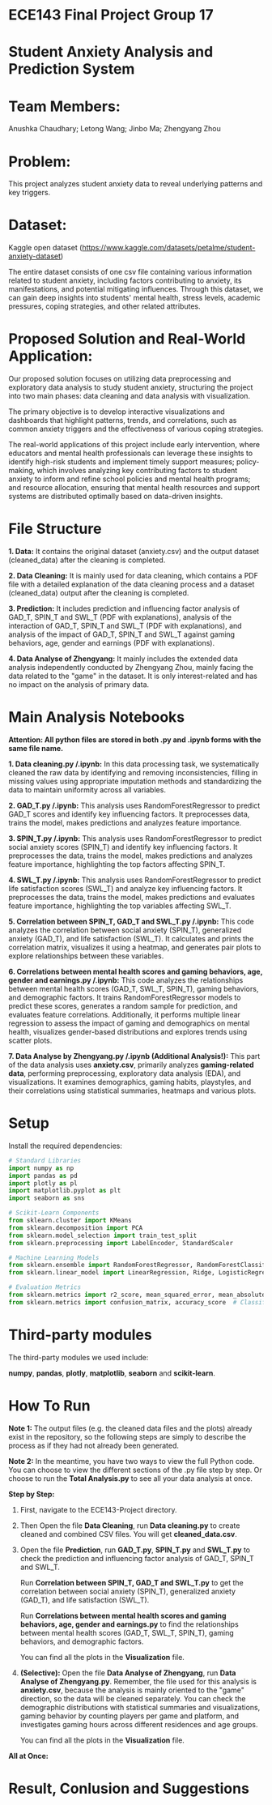 # ECE143 Final Project Group 17

# Student Anxiety Analysis and Prediction System

# Team Members:
Anushka Chaudhary; Letong Wang; Jinbo Ma; Zhengyang Zhou

# Problem:
This project analyzes student anxiety data to reveal underlying patterns and key triggers.

# Dataset:
Kaggle open dataset (https://www.kaggle.com/datasets/petalme/student-anxiety-dataset)

The entire dataset consists of one csv file containing various information related to student anxiety, including factors contributing to anxiety, its manifestations, and potential mitigating influences. Through this dataset, we can gain deep insights into students' mental health, stress levels, academic pressures, coping strategies, and other related attributes.

# Proposed Solution and Real-World Application:
Our proposed solution focuses on utilizing data preprocessing and exploratory data analysis to study student anxiety, structuring the project into two main phases: data cleaning and data analysis with visualization. 

The primary objective is to develop interactive visualizations and dashboards that highlight patterns, trends, and correlations, such as common anxiety triggers and the effectiveness of various coping strategies. 

The real-world applications of this project include early intervention, where educators and mental health professionals can leverage these insights to identify high-risk students and implement timely support measures; policy-making, which involves analyzing key contributing factors to student anxiety to inform and refine school policies and mental health programs; and resource allocation, ensuring that mental health resources and support systems are distributed optimally based on data-driven insights.

# File Structure
**1. Data:** It contains the original dataset (anxiety.csv) and the output dataset (cleaned_data) after the cleaning is completed.

**2. Data Cleaning:** It is mainly used for data cleaning, which contains a PDF file with a detailed explanation of the data cleaning process and a dataset (cleaned_data) output after the cleaning is completed.

**3. Prediction:** It includes prediction and influencing factor analysis of GAD_T, SPIN_T and SWL_T (PDF with explanations), analysis of the interaction of GAD_T, SPIN_T and SWL_T (PDF with explanations), and analysis of the impact of GAD_T, SPIN_T and SWL_T against gaming behaviors, age, gender and earnings (PDF with explanations).

**4. Data Analyse of Zhengyang:** It mainly includes the extended data analysis independently conducted by Zhengyang Zhou, mainly facing the data related to the "game" in the dataset. It is only interest-related and has no impact on the analysis of primary data.

# Main Analysis Notebooks
**Attention: All python files are stored in both .py and .ipynb forms with the same file name.**

**1. Data cleaning.py /.ipynb:** In this data processing task, we systematically cleaned the raw data by identifying and removing inconsistencies, filling in missing values using appropriate imputation methods and standardizing the data to maintain uniformity across all variables. 

**2. GAD_T.py /.ipynb:** This analysis uses RandomForestRegressor to predict GAD_T scores and identify key influencing factors. It preprocesses data, trains the model, makes predictions and analyzes feature importance.

**3. SPIN_T.py /.ipynb:** This analysis uses RandomForestRegressor to predict social anxiety scores (SPIN_T) and identify key influencing factors. It preprocesses the data, trains the model, makes predictions and analyzes feature importance, highlighting the top factors affecting SPIN_T.

**4. SWL_T.py /.ipynb:** This analysis uses RandomForestRegressor to predict life satisfaction scores (SWL_T) and analyze key influencing factors. It preprocesses the data, trains the model, makes predictions and evaluates feature importance, highlighting the top variables affecting SWL_T.

**5. Correlation between SPIN_T, GAD_T and SWL_T.py /.ipynb:** This code analyzes the correlation between social anxiety (SPIN_T), generalized anxiety (GAD_T), and life satisfaction (SWL_T). It calculates and prints the correlation matrix, visualizes it using a heatmap, and generates pair plots to explore relationships between these variables.

**6. Correlations between mental health scores and gaming behaviors, age, gender and earnings.py /.ipynb:** This code analyzes the relationships between mental health scores (GAD_T, SWL_T, SPIN_T), gaming behaviors, and demographic factors. It trains RandomForestRegressor models to predict these scores, generates a random sample for prediction, and evaluates feature correlations. Additionally, it performs multiple linear regression to assess the impact of gaming and demographics on mental health, visualizes gender-based distributions and explores trends using scatter plots.

**7. Data Analyse by Zhengyang.py /.ipynb (Additional Analysis!):** This part of the data analysis uses **anxiety.csv**, primarily analyzes **gaming-related data**, performing preprocessing, exploratory data analysis (EDA), and visualizations. It examines demographics, gaming habits, playstyles, and their correlations using statistical summaries, heatmaps and various plots.

# Setup
Install the required dependencies:

```python
# Standard Libraries
import numpy as np
import pandas as pd
import plotly as pl
import matplotlib.pyplot as plt
import seaborn as sns

# Scikit-Learn Components
from sklearn.cluster import KMeans
from sklearn.decomposition import PCA
from sklearn.model_selection import train_test_split
from sklearn.preprocessing import LabelEncoder, StandardScaler

# Machine Learning Models
from sklearn.ensemble import RandomForestRegressor, RandomForestClassifier
from sklearn.linear_model import LinearRegression, Ridge, LogisticRegression

# Evaluation Metrics
from sklearn.metrics import r2_score, mean_squared_error, mean_absolute_error  # Regression
from sklearn.metrics import confusion_matrix, accuracy_score  # Classification
```

# Third-party modules
The third-party modules we used include:

**numpy**, **pandas**, **plotly**, **matplotlib**, **seaborn** and **scikit-learn**.

# How To Run
**Note 1:** The output files (e.g. the cleaned data files and the plots) already exist in the repository, so the following steps are simply to describe the process as if they had not already been generated.

**Note 2:** In the meantime, you have two ways to view the full Python code. You can choose to view the different sections of the .py file step by step. Or choose to run the **Total Analysis.py** to see all your data analysis at once.

**Step by Step:**

  1. First, navigate to the ECE143-Project directory.

  2. Then Open the file **Data Cleaning**, run **Data cleaning.py**  to create cleaned and combined CSV files. You will get **cleaned_data.csv**.

  3. Open the file **Prediction**, run **GAD_T.py**, **SPIN_T.py** and **SWL_T.py** to check the prediction and influencing factor analysis of GAD_T, SPIN_T and SWL_T.

     Run **Correlation between SPIN_T, GAD_T and SWL_T.py** to get the correlation between social anxiety (SPIN_T), generalized anxiety (GAD_T), and life satisfaction (SWL_T).

     Run **Correlations between mental health scores and gaming behaviors, age, gender and earnings.py** to find the relationships between mental health scores (GAD_T, SWL_T, SPIN_T), gaming behaviors, and demographic factors.

     You can find all the plots in the **Visualization** file.

  4. **(Selective):** Open the file **Data Analyse of Zhengyang**, run **Data Analyse of Zhengyang.py**. Remember, the file used for this analysis is **anxiety.csv**, because the analysis is mainly oriented to the "game" direction, so the data will be cleaned separately. You can check the demographic distributions with statistical summaries and visualizations, gaming behavior by counting players per game and platform, and investigates gaming hours across different residences and age groups.

     You can find all the plots in the **Visualization** file.

**All at Once:**



# Result, Conlusion and Suggestions
